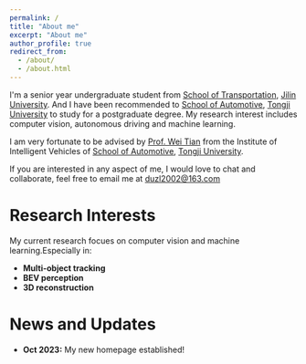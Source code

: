 ```yaml
---
permalink: /
title: "About me"
excerpt: "About me"
author_profile: true
redirect_from: 
  - /about/
  - /about.html
---
```


I'm a senior year undergraduate student from [School of Transportation](https://jt.jlu.edu.cn/), [Jilin University](https://jlu.edu.cn/). And I have been recommended to [School of Automotive](https://auto.tongji.edu.cn/), [Tongji University](https://tongji.edu.cn/) to study for a postgraduate degree. My research interest includes computer vision, autonomous driving and machine learning.

I am very fortunate to be advised by [Prof. Wei Tian](https://www.XXX.com/) from the Institute of Intelligent Vehicles of [School of Automotive](https://auto.tongji.edu.cn/), [Tongji University](https://tongji.edu.cn/).

If you are interested in any aspect of me, I would love to chat and collaborate, feel free to email me at duzl2002@163.com


Research Interests
======
My current research focues on computer vision and machine learning.Especially in:
- **Multi-object tracking**
- **BEV perception**
- **3D reconstruction**


News and Updates
======
- **Oct 2023:** My new homepage established!


